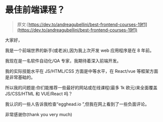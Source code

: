 # 最佳前端课程？

> 原文:[https://dev.to/andreagubellini/best-frontend-courses-19f1](https://dev.to/andreagubellini/best-frontend-courses-19f1)

大家好，

我是一个前端世界的新手(或老派),因为我上次开发 web 应用程序是在 8 年前。

我现在是一名软件自动化/QA 专家，我期待着深入前端开发。

我的实际技能水平在 JS/HTML/CSS 方面是中等水平，在 React/vue 等框架方面是非常基础的。

所以我的问题是:你们能推荐一些最好的网站或在线课程(最多 1k 欧元)来全面覆盖 JS/CSS/HTML 和 VUE/React 吗？

我认识的一些人告诉我检查“egghead.io ”,但我在网上看到了一些负面评论。

非常感谢你(thank you very much)